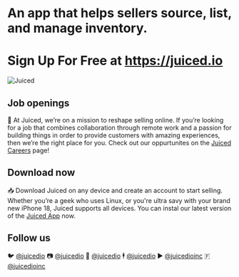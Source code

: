 # An app that helps sellers source, list, and manage inventory. 
# 
# Sign Up For Free at https://juiced.io

![Juiced](https://cdn.discordapp.com/attachments/1100565653422870578/1109304080150573096/Github_2023.png)

## Job openings

💼 At Juiced, we’re on a mission to reshape selling online. If you’re looking for a job that combines collaboration through remote work and a passion for building things in order to provide customers with amazing experiences, then we’re the right place for you. Check out our oppurtunites on the [Juiced Careers](https://juiced.io/careers/) page!

## Download now

📥 Download Juiced on any device and create an account to start selling. Whether you’re a geek who uses Linux, or you're ultra savy with your brand new iPhone 18, Juiced supports all devices. You can instal our latest version of the [Juiced App](https://juiced.io/download) now. 

## Follow us

🐦  [@juicedio](https://twitter.com/juicedio)
📷  [@juicedio](https://instagram.com/juicedio)
🎵  [@juicedio](https://tiktok.com/@juicedio)
🕴️  [@juicedio](https://linkedin.com/company/juicedio)
▶️  [@juicedioinc](https://linkedin.com/@juicedioinc)
🇫   [@juicedioinc](https://facebook.com/juicedioinc)
